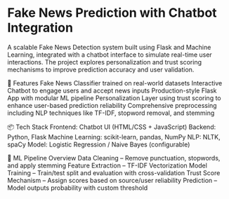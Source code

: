 # Fake News Prediction with Chatbot Integration

A scalable Fake News Detection system built using Flask and Machine Learning, integrated with a chatbot interface to simulate real-time user interactions. The project explores personalization and trust scoring mechanisms to improve prediction accuracy and user validation.

🚀 Features
Fake News Classifier trained on real-world datasets
Interactive Chatbot to engage users and accept news inputs
Production-style Flask App with modular ML pipeline
Personalization Layer using trust scoring to enhance user-based prediction reliability
Comprehensive preprocessing including NLP techniques like TF-IDF, stopword removal, and stemming

📦 Tech Stack
Frontend: Chatbot UI (HTML/CSS + JavaScript)
Backend: Python, Flask
Machine Learning: scikit-learn, pandas, NumPy
NLP: NLTK, spaCy
Model: Logistic Regression / Naive Bayes (configurable)

🧠 ML Pipeline Overview
Data Cleaning – Remove punctuation, stopwords, and apply stemming
Feature Extraction – TF-IDF Vectorization
Model Training – Train/test split and evaluation with cross-validation
Trust Score Mechanism – Assign scores based on source/user reliability
Prediction – Model outputs probability with custom threshold
